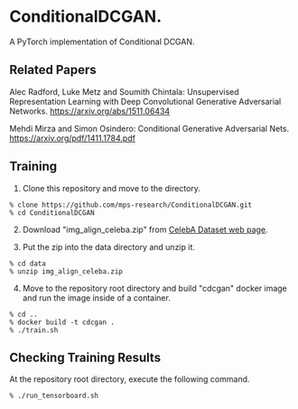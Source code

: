 # ConditionalDCGAN.
A PyTorch implementation of Conditional DCGAN.

## Related Papers

Alec Radford, Luke Metz and Soumith Chintala:
Unsupervised Representation Learning with Deep Convolutional Generative Adversarial Networks.
https://arxiv.org/abs/1511.06434

Mehdi Mirza and Simon Osindero: Conditional Generative Adversarial Nets. 
https://arxiv.org/pdf/1411.1784.pdf

## Training

1. Clone this repository and move to the directory.

```shell
% clone https://github.com/mps-research/ConditionalDCGAN.git
% cd ConditionalDCGAN
```

2. Download "img_align_celeba.zip" from [CelebA Dataset web page](https://mmlab.ie.cuhk.edu.hk/projects/CelebA.html).

3. Put the zip into the data directory and unzip it.

```shell
% cd data
% unzip img_align_celeba.zip
```

4. Move to the repository root directory and build "cdcgan" docker image and run the image inside of a container.

```shell
% cd ..
% docker build -t cdcgan .
% ./train.sh
```

## Checking Training Results

At the repository root directory, execute the following command.

```shell
% ./run_tensorboard.sh
```